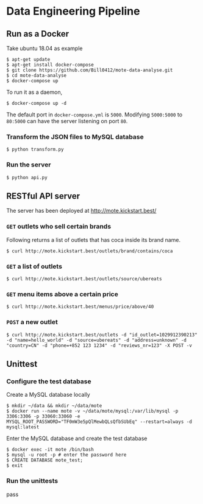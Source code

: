 # Data Engineering Pipeline
## Run as a Docker
Take ubuntu 18.04 as example
```console
$ apt-get update
$ apt-get install docker-compose
$ git clone https://github.com/Bill0412/mote-data-analyse.git
$ cd mote-data-analyse
$ docker-compose up
```
To run it as a daemon,
```console
$ docker-compose up -d
```
The default port in `docker-compose.yml` is `5000`. Modifying `5000:5000` to `80:5000` can have the server listening on port `80`.

### Transform the JSON files to MySQL database
```console
$ python transform.py
```
### Run the server
```
$ python api.py
```

## RESTful API server
The server has been deployed at http://mote.kickstart.best/

### `GET` outlets who sell certain brands
Following returns a list of outlets that has coca inside its brand name.
```console
$ curl http://mote.kickstart.best/outlets/brand/contains/coca
```

### `GET` a list of outlets
```console
$ curl http://mote.kickstart.best/outlets/source/ubereats
```
 
### `GET` menu items above a certain price
```console
$ curl http://mote.kickstart.best/menus/price/above/40
```

### `POST` a new outlet
```console
$ curl http://mote.kickstart.best/outlets -d "id_outlet=1029912390213" -d "name=hello_world" -d "source=ubereats" -d "address=unknown" -d "country=CN" -d "phone=+852 123 1234" -d "reviews_nr=123" -X POST -v
```

## Unittest
### Configure the test database
Create a MySQL database locally
```console
$ mkdir ~/data && mkdir ~/data/mote
$ docker run --name mote -v ~/data/mote/mysql:/var/lib/mysql -p 3306:3306 -p 33060:33060 -e MYSQL_ROOT_PASSWORD="TF0mW3e5pQlMewbQLsQfbSUbEq" --restart=always -d mysql:latest
```

Enter the MySQL database and create the test database
```console
$ docker exec -it mote /bin/bash
$ mysql -u root -p # enter the password here
$ CREATE DATABASE mote_test;
$ exit
```

### Run the unittests
pass